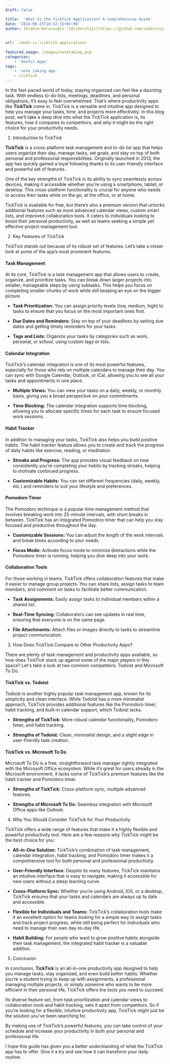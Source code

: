 ```yaml
---
draft: false

title:  'What Is the TickTick Application? A Comprehensive Guide'
date: '2024-09-25T10:32:31+03:00'
author: İbrahim Korucuoğlu ([@siberoloji](https://github.com/siberoloji))
 
 
url:  /what-is-ticktick-application/
 
featured_image: /images/notetaking.png
categories:
    - 'Useful Apps'
tags:
    - 'note taking app'
    - ticktick
---
```



In the fast-paced world of today, staying organized can feel like a daunting task. With endless to-do lists, meetings, deadlines, and personal obligations, it’s easy to feel overwhelmed. That’s where productivity apps like **TickTick** come in. TickTick is a versatile and intuitive app designed to help you manage your tasks, time, and projects more effectively. In this blog post, we’ll take a deep dive into what the TickTick application is, its features, how it compares to competitors, and why it might be the right choice for your productivity needs.



1. Introduction to TickTick



**TickTick** is a cross-platform task management and to-do list app that helps users organize their day, manage tasks, set goals, and stay on top of both personal and professional responsibilities. Originally launched in 2013, the app has quickly gained a loyal following thanks to its user-friendly interface and powerful set of features.



One of the key strengths of TickTick is its ability to sync seamlessly across devices, making it accessible whether you're using a smartphone, tablet, or desktop. This cross-platform functionality is crucial for anyone who needs to access their tasks while on the go, at the office, or at home.



TickTick is available for free, but there’s also a premium version that unlocks additional features such as more advanced calendar views, custom smart lists, and improved collaboration tools. It caters to individuals looking to boost their personal productivity, as well as teams seeking a simple yet effective project management tool.



2. Key Features of TickTick



TickTick stands out because of its robust set of features. Let’s take a closer look at some of the app’s most prominent features.


#### Task Management



At its core, TickTick is a task management app that allows users to create, organize, and prioritize tasks. You can break down larger projects into smaller, manageable steps by using subtasks. This helps you focus on completing smaller chunks of work while still keeping an eye on the bigger picture.


* **Task Prioritization:** You can assign priority levels (low, medium, high) to tasks to ensure that you focus on the most important ones first.

* **Due Dates and Reminders:** Stay on top of your deadlines by setting due dates and getting timely reminders for your tasks.

* **Tags and Lists:** Organize your tasks by categories such as work, personal, or school, using custom tags or lists.



#### Calendar Integration



TickTick’s calendar integration is one of its most powerful features, especially for those who rely on multiple calendars to manage their day. You can sync with Google Calendar, Outlook, or iCal, allowing you to see all your tasks and appointments in one place.


* **Multiple Views:** You can view your tasks on a daily, weekly, or monthly basis, giving you a broad perspective on your commitments.

* **Time Blocking:** The calendar integration supports time blocking, allowing you to allocate specific times for each task to ensure focused work sessions.



#### Habit Tracker



In addition to managing your tasks, TickTick also helps you build positive habits. The habit tracker feature allows you to create and track the progress of daily habits like exercise, reading, or meditation.


* **Streaks and Progress:** The app provides visual feedback on how consistently you’re completing your habits by tracking streaks, helping to motivate continued progress.

* **Customizable Habits:** You can set different frequencies (daily, weekly, etc.) and reminders to suit your lifestyle and preferences.



#### Pomodoro Timer



The Pomodoro technique is a popular time management method that involves breaking work into 25-minute intervals, with short breaks in between. TickTick has an integrated Pomodoro timer that can help you stay focused and productive throughout the day.


* **Customizable Sessions:** You can adjust the length of the work intervals and break times according to your needs.

* **Focus Mode:** Activate focus mode to minimize distractions while the Pomodoro timer is running, helping you dive deep into your work.



#### Collaboration Tools



For those working in teams, TickTick offers collaboration features that make it easier to manage group projects. You can share lists, assign tasks to team members, and comment on tasks to facilitate better communication.


* **Task Assignments:** Easily assign tasks to individual members within a shared list.

* **Real-Time Syncing:** Collaborators can see updates in real time, ensuring that everyone is on the same page.

* **File Attachments:** Attach files or images directly to tasks to streamline project communication.






3. How Does TickTick Compare to Other Productivity Apps?



There are plenty of task management and productivity apps available, so how does TickTick stack up against some of the major players in this space? Let's take a look at two common competitors: Todoist and Microsoft To Do.


#### TickTick vs. Todoist



Todoist is another highly popular task management app, known for its simplicity and clean interface. While Todoist has a more minimalist approach, TickTick provides additional features like the Pomodoro timer, habit tracking, and built-in calendar support, which Todoist lacks.


* **Strengths of TickTick:** More robust calendar functionality, Pomodoro timer, and habit tracking.

* **Strengths of Todoist:** Clean, minimalist design, and a slight edge in user-friendly task creation.



#### TickTick vs. Microsoft To Do



Microsoft To Do is a free, straightforward task manager tightly integrated with the Microsoft Office ecosystem. While it’s great for users already in the Microsoft environment, it lacks some of TickTick’s premium features like the habit tracker and Pomodoro timer.


* **Strengths of TickTick:** Cross-platform sync, multiple advanced features.

* **Strengths of Microsoft To Do:** Seamless integration with Microsoft Office apps like Outlook.




4. Why You Should Consider TickTick for Your Productivity



TickTick offers a wide range of features that make it a highly flexible and powerful productivity tool. Here are a few reasons why TickTick might be the best choice for you:


* **All-in-One Solution:** TickTick’s combination of task management, calendar integration, habit tracking, and Pomodoro timer makes it a comprehensive tool for both personal and professional productivity.

* **User-Friendly Interface:** Despite its many features, TickTick maintains an intuitive interface that is easy to navigate, making it accessible for new users without a steep learning curve.

* **Cross-Platform Sync:** Whether you’re using Android, iOS, or a desktop, TickTick ensures that your tasks and calendars are always up to date and accessible.

* **Flexible for Individuals and Teams:** TickTick’s collaboration tools make it an excellent option for teams looking for a simple way to assign tasks and track project progress, while still being perfect for individuals who need to manage their own day-to-day life.

* **Habit Building:** For people who want to grow positive habits alongside their task management, the integrated habit tracker is a valuable addition.




5. Conclusion



In conclusion, **TickTick** is an all-in-one productivity app designed to help you manage tasks, stay organized, and even build better habits. Whether you’re a student trying to keep up with assignments, a professional managing multiple projects, or simply someone who wants to be more efficient in their personal life, TickTick offers the tools you need to succeed.



Its diverse feature set, from task prioritization and calendar views to collaboration tools and habit tracking, sets it apart from competitors. So if you’re looking for a flexible, intuitive productivity app, TickTick might just be the solution you’ve been searching for.



By making use of TickTick’s powerful features, you can take control of your schedule and increase your productivity in both your personal and professional life.



I hope this guide has given you a better understanding of what the TickTick app has to offer. Give it a try and see how it can transform your daily routine.
